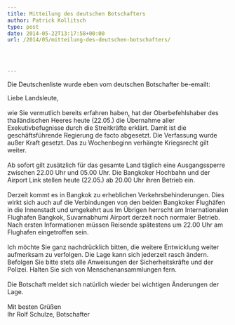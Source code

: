 ```yaml
---
title: Mitteilung des deutschen Botschafters
author: Patrick Kollitsch
type: post
date: 2014-05-22T13:17:58+00:00
url: /2014/05/mitteilung-des-deutschen-botschafters/




---
```

Die Deutschenliste wurde eben vom deutschen Botschafter be-emailt:

<span style="color: #222222;">Liebe Landsleute,</span><br style="color: #222222;" /><br style="color: #222222;" /><span style="color: #222222;">wie Sie vermutlich bereits erfahren haben, hat der Oberbefehlshaber des thailändischen Heeres heute (22.05.) die Übernahme aller Exekutivbefugnisse durch die Streitkräfte erklärt. Damit ist die geschäftsführende Regierung de facto abgesetzt. Die Verfassung wurde außer Kraft gesetzt. Das zu Wochenbeginn verhängte Kriegsrecht gilt weiter.</span><br style="color: #222222;" /><br style="color: #222222;" /><span style="color: #222222;">Ab sofort gilt zusätzlich für das gesamte Land täglich eine Ausgangssperre zwischen 22.00 Uhr und 05.00 Uhr. Die Bangkoker Hochbahn und der Airport Link stellen heute (22.05.) ab 20.00 Uhr ihren Betrieb ein.</span><br style="color: #222222;" /><br style="color: #222222;" /><span style="color: #222222;">Derzeit kommt es in Bangkok zu erheblichen Verkehrsbehinderungen. Dies wirkt sich auch auf die Verbindungen von den beiden Bangkoker Flughäfen in die Innenstadt und umgekehrt aus Im Übrigen herrscht am Internationalen Flughafen Bangkok, Suvarnabhumi Airport derzeit noch normaler Betrieb. Nach ersten Informationen müssen Reisende spätestens um 22.00 Uhr am Flughafen eingetroffen sein.</span><br style="color: #222222;" /><br style="color: #222222;" /><span style="color: #222222;">Ich möchte Sie ganz nachdrücklich bitten, die weitere Entwicklung weiter aufmerksam zu verfolgen. Die Lage kann sich jederzeit rasch ändern. Befolgen Sie bitte stets alle Anweisungen der Sicherheitskräfte und der Polizei. Halten Sie sich von Menschenansammlungen fern.</span><br style="color: #222222;" /><br style="color: #222222;" /><span style="color: #222222;">Die Botschaft meldet sich natürlich wieder bei wichtigen Änderungen der Lage.</span><br style="color: #222222;" /><br style="color: #222222;" /><span style="color: #222222;">Mit besten Grüßen</span><br style="color: #222222;" /><span style="color: #222222;">Ihr Rolf Schulze, Botschafter</span>